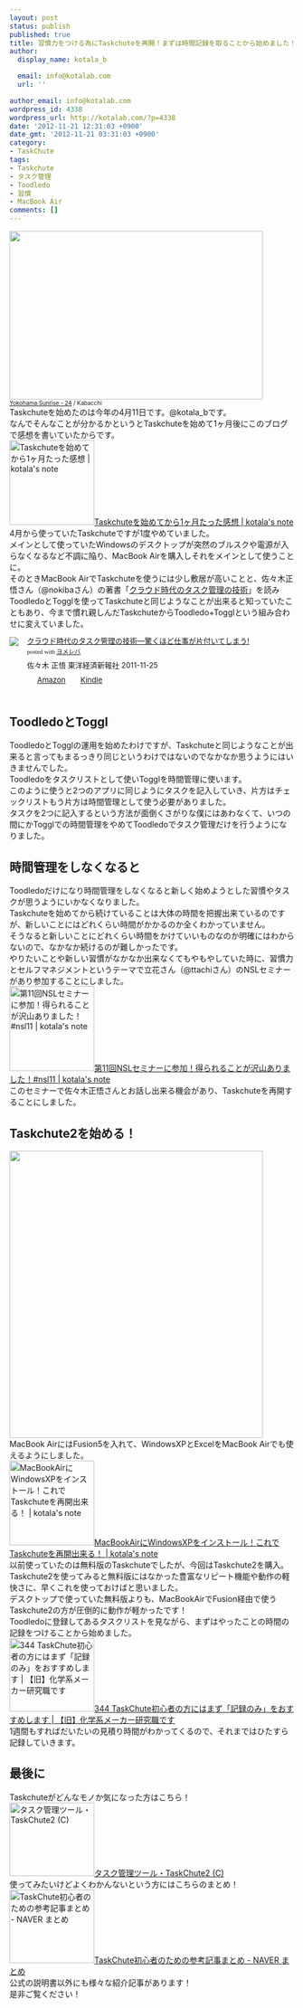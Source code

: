 ```yaml
---
layout: post
status: publish
published: true
title: 習慣力をつける為にTaskchuteを再開！まずは時間記録を取ることから始めました！
author:
  display_name: kotala_b

  email: info@kotalab.com
  url: ''

author_email: info@kotalab.com
wordpress_id: 4338
wordpress_url: http://kotalab.com/?p=4338
date: '2012-11-21 12:31:03 +0900'
date_gmt: '2012-11-21 03:31:03 +0900'
category:
- TaskChute
tags:
- Taskchute
- タスク管理
- Toodledo
- 習慣
- MacBook Air
comments: []
---
```

<p><a href="http://kotalab.com/wp-content/uploads/taskchute_121121.jpg" target="_blank"><img src="http://kotalab.com/wp-content/uploads/taskchute_121121-448x298.jpg" alt="" title="taskchute_121121" width="448" height="298" class="alignnone size-large wp-image-4342" /></a><br />
<span style="font-size:10px;"><a href="http://www.flickr.com/photos/kabacchi/4253256546/" target="_blank">Yokohama Sunrise - 24</a> / Kabacchi</span><br />
Taskchuteを始めたのは今年の4月11日です。@kotala_bです。<br />
なんでそんなことが分かるかというとTaskchuteを始めて1ヶ月後にこのブログで感想を書いていたからです。<br />
<a href="http://kotalab.com/taskchute-1month" target="_blank"><img  class="alignleft" src="http://kotalab.com/wp-content/uploads/cal.jpg" alt="Taskchuteを始めてから1ヶ月たった感想 | kotala's note" width="150" /></a><a href="http://kotalab.com/taskchute-1month" target="_blank">Taskchuteを始めてから1ヶ月たった感想 | kotala's note</a><br style="clear:both;" />4月から使っていたTaskchuteですが1度やめていました。<br />
メインとして使っていたWindowsのデスクトップが突然のブルスクや電源が入らなくなるなど不調に陥り、MacBook Airを購入しそれをメインとして使うことに。<br />
そのときMacBook AirでTaskchuteを使うには少し敷居が高いことと、佐々木正悟さん（@nokibaさん）の著書「<a href="http://www.amazon.co.jp/exec/obidos/asin/4492580948/same-22/" rel="nofollow" name="booklink" target="_blank">クラウド時代のタスク管理の技術</a>」を読みToodledoとTogglを使ってTaskchuteと同じようなことが出来ると知っていたこともあり、今まで慣れ親しんだTaskchuteからToodledo+Togglという組み合わせに変えていました。</p>
<div class="booklink-box" style="text-align:left;padding-bottom:20px;font-size:small;/zoom: 1;overflow: hidden;">
<div class="booklink-image" style="float:left;margin:0 15px 10px 0;"><a href="http://www.amazon.co.jp/exec/obidos/asin/4492580948/same-22/" name="booklink" rel="nofollow" target="_blank"><img src="http://ecx.images-amazon.com/images/I/41Uk63c9VWL._SL160_.jpg" style="border: none;" /></a></div>
<div class="booklink-info" style="line-height:120%;/zoom: 1;overflow: hidden;">
<div class="booklink-name" style="margin-bottom:10px;line-height:120%"><a href="http://www.amazon.co.jp/exec/obidos/asin/4492580948/same-22/" rel="nofollow" name="booklink" target="_blank">クラウド時代のタスク管理の技術―驚くほど仕事が片付いてしまう!</a>
<div class="booklink-powered-date" style="font-size:8pt;margin-top:5px;font-family:verdana;line-height:120%">posted with <a href="http://yomereba.com" target="_blank">ヨメレバ</a></div>
</div>
<div class="booklink-detail" style="margin-bottom:5px;">佐々木 正悟 東洋経済新報社 2011-11-25    </div>
<div class="booklink-link2" style="margin-top:10px;">
<div class="shoplinkamazon" style="display:inline;margin-right:5px;background: url('http://img.yomereba.com/tam_y.gif') 0 0 no-repeat;padding: 2px 0 2px 18px;white-space: nowrap;"><a href="http://www.amazon.co.jp/exec/obidos/asin/4492580948/same-22/" rel="nofollow" target="_blank" title="アマゾン" >Amazon</a></div>
<div class="shoplinkkindle" style="display:inline;margin-right:5px;background: url('http://img.yomereba.com/tam_y.gif') 0 0 no-repeat;padding: 2px 0 2px 18px;white-space: nowrap;"><a href="http://www.amazon.co.jp/exec/obidos/ASIN/B009E5JT8Q/same-22/" rel="nofollow" target="_blank" >Kindle</a></div>
</div>
</div>
<div class="booklink-footer" style="clear: left"></div>
</div>
<p><!--more--></p>
<h2>ToodledoとToggl</h2>
<p>ToodledoとTogglの運用を始めたわけですが、Taskchuteと同じようなことが出来ると言ってもまるっきり同じというわけではないのでなかなか思うようにはいきませんでした。<br />
Toodledoをタスクリストとして使いTogglを時間管理に使います。<br />
このように使うと2つのアプリに同じようにタスクを記入していき、片方はチェックリストもう片方は時間管理として使う必要がありました。<br />
タスクを2つに記入するという方法が面倒くさがりな僕にはあわなくて、いつの間にかTogglでの時間管理をやめてToodledoでタスク管理だけを行うようになりました。</p>
<h2>時間管理をしなくなると</h2>
<p>Toodledoだけになり時間管理をしなくなると新しく始めようとした習慣やタスクが思うようにいかなくなりました。<br />
Taskchuteを始めてから続けていることは大体の時間を把握出来ているのですが、新しいことにはどれくらい時間がかかるのか全くわかっていません。<br />
そうなると新しいことにどれくらい時間をかけていいものなのか明確にはわからないので、なかなか続けるのが難しかったです。<br />
やりたいことや新しい習慣がなかなか出来なくてもやもやしていた時に、習慣力とセルフマネジメントというテーマで立花さん（@ttachiさん）のNSLセミナーがあり参加することにしました。<br />
<a href="http://kotalab.com/nsl-11th" target="_blank"><img  class="alignleft" src="http://kotalab.com/wp-content/uploads/nsl11_20121118_01-448x336.jpg" alt="第11回NSLセミナーに参加！得られることが沢山ありました！#nsl11 | kotala's note" width="150" /></a><a href="http://kotalab.com/nsl-11th" target="_blank">第11回NSLセミナーに参加！得られることが沢山ありました！#nsl11 | kotala's note</a><br style="clear:both;" />このセミナーで佐々木正悟さんとお話し出来る機会があり、Taskchuteを再開することにしました。</p>
<h2>Taskchute2を始める！</h2>
<p><a href="http://kotalab.com/wp-content/uploads/taskchute_121121_01.jpg" target="_blank"><img src="http://kotalab.com/wp-content/uploads/taskchute_121121_01-448x508.jpg" alt="" title="taskchute_121121_01" width="448" height="508" class="alignnone size-large wp-image-4340" /></a><br />
MacBook AirにはFusion5を入れて、WindowsXPとExcelをMacBook Airでも使えるようにしました。<br />
<a href="http://kotalab.com/macbook-air-winxp" target="_blank"><img  class="alignleft" src="http://kotalab.com/wp-content/uploads/fusion5_20121119-448x336.jpg" alt="MacBookAirにWindowsXPをインストール！これでTaskchuteを再開出来る！ | kotala's note" width="150" /></a><a href="http://kotalab.com/macbook-air-winxp" target="_blank">MacBookAirにWindowsXPをインストール！これでTaskchuteを再開出来る！ | kotala's note</a><br style="clear:both;" />以前使っていたのは無料版のTaskchuteでしたが、今回はTaskchute2を購入。<br />
Taskchute2を使ってみると無料版にはなかった豊富なリピート機能や動作の軽快さに、早くこれを使っておけばと思いました。<br />
デスクトップで使っていた無料版よりも、MacBookAirでFusion経由で使うTaskchute2の方が圧倒的に動作が軽かったです！<br />
Toodledoに登録してあるタスクリストを見ながら、まずはやったことの時間の記録をつけることから始めました。<br />
<a href="http://hama73.blog137.fc2.com/blog-entry-198.html" target="_blank"><img  class="alignleft" src="http://capture.heartrails.com/150x130?http://hama73.blog137.fc2.com/blog-entry-198.html" alt="344 TaskChute初心者の方にはまず「記録のみ」をおすすめします | 【旧】化学系メーカー研究職です" width="150" height="130" /></a><a href="http://hama73.blog137.fc2.com/blog-entry-198.html" target="_blank">344 TaskChute初心者の方にはまず「記録のみ」をおすすめします | 【旧】化学系メーカー研究職です</a><a href="http://b.hatena.ne.jp/entry/http://hama73.blog137.fc2.com/blog-entry-198.html" target="_blank"><img border="0" src="http://b.hatena.ne.jp/entry/image/http://hama73.blog137.fc2.com/blog-entry-198.html" alt="" /></a><br style="clear:both;" />1週間もすればだいたいの見積り時間がわかってくるので、それまではひたすら記録していきます。</p>
<h2>最後に</h2>
<p>Taskchuteがどんなモノか気になった方はこちら！<br />
<a href="https://55auto.biz/cyblog/touroku/taskchute2c.htm" target="_blank"><img  class="alignleft" src="http://capture.heartrails.com/150x130?https://55auto.biz/cyblog/touroku/taskchute2c.htm" alt="タスク管理ツール・TaskChute2 (C)" width="150" height="130" /></a><a href="https://55auto.biz/cyblog/touroku/taskchute2c.htm" target="_blank">タスク管理ツール・TaskChute2 (C)</a><a href="http://b.hatena.ne.jp/entry/https://55auto.biz/cyblog/touroku/taskchute2c.htm" target="_blank"><img border="0" src="http://b.hatena.ne.jp/entry/image/https://55auto.biz/cyblog/touroku/taskchute2c.htm" alt="" /></a><br style="clear:both;" />使ってみたいけどよくわかんないという方にはこちらのまとめ！<br />
<a href="http://matome.naver.jp/odai/2132957287079245101" target="_blank"><img  class="alignleft" src="http://capture.heartrails.com/150x130?http://matome.naver.jp/odai/2132957287079245101" alt="TaskChute初心者のための参考記事まとめ - NAVER まとめ" width="150" height="130" /></a><a href="http://matome.naver.jp/odai/2132957287079245101" target="_blank">TaskChute初心者のための参考記事まとめ - NAVER まとめ</a><a href="http://b.hatena.ne.jp/entry/http://matome.naver.jp/odai/2132957287079245101" target="_blank"><img border="0" src="http://b.hatena.ne.jp/entry/image/http://matome.naver.jp/odai/2132957287079245101" alt="" /></a><br style="clear:both;" />公式の説明書以外にも様々な紹介記事があります！<br />
是非ご覧ください！</p>
